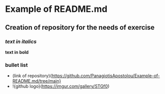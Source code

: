 # Example of README.md
## Creation of repository for the needs of exercise
### *text in italics*
 **text in bold**
### bullet list
* (link of repository){https://github.com/PanagiotisApostolou/Example-of-README.md/tree/main}
* !{github logo}(https://imgur.com/gallery/STGf0)
